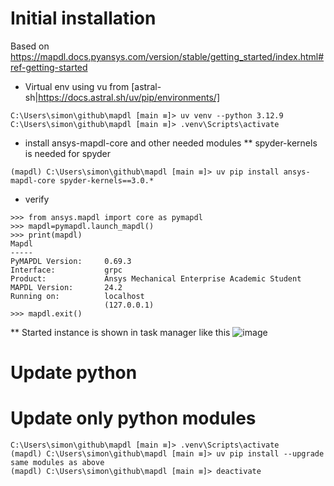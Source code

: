 # Initial installation

Based on https://mapdl.docs.pyansys.com/version/stable/getting_started/index.html#ref-getting-started
 * Virtual env using vu from [astral-sh|https://docs.astral.sh/uv/pip/environments/]
```
C:\Users\simon\github\mapdl [main ≡]> uv venv --python 3.12.9
C:\Users\simon\github\mapdl [main ≡]> .venv\Scripts\activate
```
 * install ansys-mapdl-core and other needed modules
 **   spyder-kernels is needed for spyder
```
(mapdl) C:\Users\simon\github\mapdl [main ≡]> uv pip install ansys-mapdl-core spyder-kernels==3.0.*
```
 * verify
```
>>> from ansys.mapdl import core as pymapdl
>>> mapdl=pymapdl.launch_mapdl()
>>> print(mapdl)
Mapdl
-----
PyMAPDL Version:     0.69.3
Interface:           grpc
Product:             Ansys Mechanical Enterprise Academic Student
MAPDL Version:       24.2
Running on:          localhost
                     (127.0.0.1)
>>> mapdl.exit()
```
 ** Started instance is shown in task manager like this  ![image](https://github.com/user-attachments/assets/429461d3-5bb1-4c9a-8858-f9d1ecc19cad)

# Update python
 
# Update only python modules
```
C:\Users\simon\github\mapdl [main ≡]> .venv\Scripts\activate
(mapdl) C:\Users\simon\github\mapdl [main ≡]> uv pip install --upgrade same modules as above
(mapdl) C:\Users\simon\github\mapdl [main ≡]> deactivate
```

